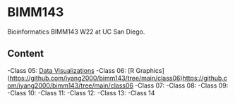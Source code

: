 # BIMM143
Bioinformatics BIMM143 W22 at UC San Diego.

## Content
-Class 05: [Data Visualizations](https://github.com/iyang2000/bimm143/tree/main/class05)
-Class 06: [R Graphics] (https://github.com/iyang2000/bimm143/tree/main/class06)https://github.com/iyang2000/bimm143/tree/main/class06
-Class 07:
-Class 08:
-Class 09:
-Class 10:
-Class 11:
-Class 12:
-Class 13:
-Class 14
